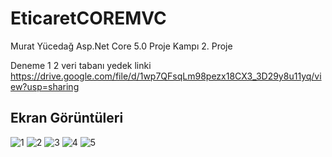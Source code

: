 # EticaretCOREMVC
Murat Yücedağ Asp.Net Core 5.0 Proje Kampı 2. Proje




Deneme 1 2 
veri tabanı yedek linki
https://drive.google.com/file/d/1wp7QFsqLm98pezx18CX3_3D29y8u11yq/view?usp=sharing

Ekran Görüntüleri
-----------------------------------------
![1](https://user-images.githubusercontent.com/60787870/159239896-9808f30f-31a4-4fc6-9a7b-6699576bb57e.png)
![2](https://user-images.githubusercontent.com/60787870/159239900-6fea585f-93ad-47e7-9e5f-4f2e9ca47952.png)
![3](https://user-images.githubusercontent.com/60787870/159239907-ee5a717c-e56a-4830-9511-287d4bb15bf2.png)
![4](https://user-images.githubusercontent.com/60787870/159239912-83f6ba13-b916-4876-a983-3189cc2dc78b.png)
![5](https://user-images.githubusercontent.com/60787870/159239913-14674b44-743c-4b9b-8de4-13377b6e4723.png)

